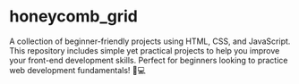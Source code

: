 # honeycomb_grid
A collection of beginner-friendly projects using HTML, CSS, and JavaScript. This repository includes simple yet practical projects to help you improve your front-end development skills. Perfect for beginners looking to practice web development fundamentals! 🚀💻
